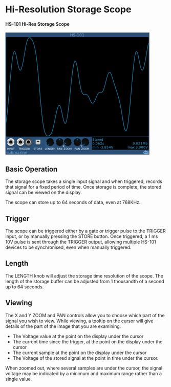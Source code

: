 # Hi-Resolution Storage Scope
#### HS-101 Hi-Res Storage Scope

![View of the Storage Scope](HS.png "Hi-Res Storage Scope")

## Basic Operation

The storage scope takes a single input signal and when triggered, records that signal for a fixed period of time. Once storage is complete, the stored signal can be viewed on the display. 

The scope can store up to 64 seconds of data, even at 768KHz.

## Trigger

The scope can be triggered either by a gate or trigger pulse to the TRIGGER input, or by manually pressing the STORE button. Once triggered, a 1 ms 10V pulse is sent through the TRIGGER output, allowing multiple HS-101 devices to be synchronised, even when manually triggered.

## Length

The LENGTH knob will adjust the storage time resolution of the scope. The length of the storage buffer can be adjusted from 1 thousandth of a second up to 64 seconds.

## Viewing

The X and Y ZOOM and PAN controls allow you to choose which part of the signal you wish to view. While viewing, a tooltip on the cursor will give details of the part of the image that you are examining.

- The Voltage value at the point on the display under the cursor
- The current time since the trigger, at the point on the display under the cursor
- The current sample at the point on the display under the cursor
- The Voltage of the stored signal at the point in time under the cursor.

When zoomed out, where several samples are under the cursor, the signal voltage may be indicated by a minimum and maximum range rather than a single value.
